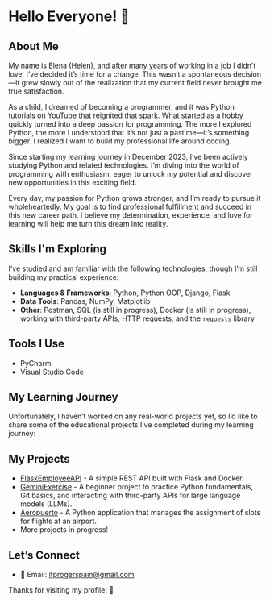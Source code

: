 # Hello Everyone! 👋

## About Me
My name is Elena (Helen), and after many years of working in a job I didn’t love, I’ve decided it’s time for a change. This wasn’t a spontaneous decision—it grew slowly out of the realization that my current field never brought me true satisfaction.

As a child, I dreamed of becoming a programmer, and it was Python tutorials on YouTube that reignited that spark. What started as a hobby quickly turned into a deep passion for programming. The more I explored Python, the more I understood that it’s not just a pastime—it’s something bigger. I realized I want to build my professional life around coding.

Since starting my learning journey in December 2023, I’ve been actively studying Python and related technologies. I’m diving into the world of programming with enthusiasm, eager to unlock my potential and discover new opportunities in this exciting field.

Every day, my passion for Python grows stronger, and I’m ready to pursue it wholeheartedly. My goal is to find professional fulfillment and succeed in this new career path. I believe my determination, experience, and love for learning will help me turn this dream into reality.

## Skills I'm Exploring
I’ve studied and am familiar with the following technologies, though I’m still building my practical experience:
- **Languages & Frameworks**: Python, Python OOP, Django, Flask  
- **Data Tools**: Pandas, NumPy, Matplotlib  
- **Other**: Postman, SQL (is still in progress), Docker (is still in progress), working with third-party APIs, HTTP requests, and the `requests` library  

## Tools I Use
- PyCharm  
- Visual Studio Code  

## My Learning Journey
Unfortunately, I haven’t worked on any real-world projects yet, so I’d like to share some of the educational projects I’ve completed during my learning journey:

## My Projects
- [FlaskEmployeeAPI](https://github.com/itprogerspain/FlaskEmployeeAPI) - A simple REST API built with Flask and Docker.  
- [GeminiExercise](https://github.com/itprogerspain/GeminiExercise) - A beginner project to practice Python fundamentals, Git basics, and interacting with third-party APIs for large language models (LLMs).  
- [Aeropuerto](https://github.com/itprogerspain/Aeropuerto) - A Python application that manages the assignment of slots for flights at an airport.  
- More projects in progress!

## Let’s Connect
- 📧 Email: itprogerspain@gmail.com

Thanks for visiting my profile! 🚀


